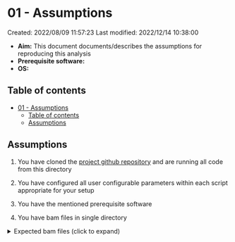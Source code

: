 # 01 - Assumptions

Created: 2022/08/09 11:57:23
Last modified: 2022/12/14 10:38:00

- **Aim:** This document documents/describes the assumptions for reproducing this analysis
- **Prerequisite software:**
- **OS:**

## Table of contents

- [01 - Assumptions](#01---assumptions)
  - [Table of contents](#table-of-contents)
  - [Assumptions](#assumptions)

## Assumptions

1. You have cloned the [project github repository](https://github.com/leahkemp/test_SV_callers) and are running all code from this directory

2. You have configured all user configurable parameters within each script appropriate for your setup

3. You have the mentioned prerequisite software

4. You have bam files in single directory

<details><summary markdown="span">Expected bam files (click to expand)</summary>

```bash
data/
├── [ 64G]  4458_recalibrated.bam
└── [8.5M]  4458_recalibrated.bam.bai

0 directories, 2 files
```

</details>
<br/>
